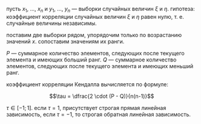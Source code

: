пусть $x_1,\ ...,\ x_n$ и $y_1,\ ...,\ y_n$ — выборки случайных величин $\xi$ и $\eta$. гипотеза: коэффициент корреляции случайных величин $\xi$ и $\eta$ равен нулю, т. е. случайные величины независимы.

поставим две выборки рядом, упорядочим только по возрастанию значений $x$. сопоставим значениям их ранги.

$P$ — суммарное количество элементов, следующих после текущего элемента и имеющих больший ранг.
$Q$ — суммарное количество элементов, следующих после текущего элемента и имеющих меньший ранг.

коэффициент корреляции Кендалла вычисляется по формуле:

$$\tau = \dfrac{2 \cdot (P - Q)}{n(n-1)}$$

$\tau \in [-1; 1]$. если $\tau = 1$, присутствует строгая прямая линейная зависимость, если $\tau = -1$, то строгая обратная линейная зависимость.